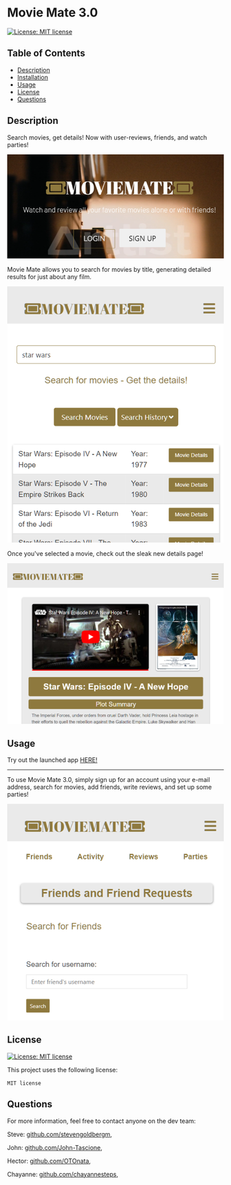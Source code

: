 
  # Movie Mate 3.0

  [![License: MIT license](https://img.shields.io/badge/License-MIT-yellow.svg)](https://opensource.org/licenses/MIT)

  ## Table of Contents
  * [Description](#description)
  * [Installation](#installation)
  * [Usage](#usage)
  * [License](#license)
  * [Questions](#questions)

  ## Description

Search movies, get details! Now with user-reviews, friends, and watch parties!

<!-- image here -->
![MM Home Page](client/src/assets/imgs/MovieMate3.0.png)

Movie Mate allows you to search for movies by title, generating detailed results for just about any film. 

![Alt text](client/src/assets/imgs/MovieMate3.0-3.png)

Once you've selected a movie, check out the sleak new details page!

![Movie Search](client/src/assets/imgs/MovieMate3.0-4.png)


## Usage
Try out the launched app [HERE!](https://movie-mate-3.herokuapp.com/)

---

To use Movie Mate 3.0, simply sign up for an account using your e-mail address, search for movies, add friends, write reviews, and set up some parties!

![Friends and Friend Requests](client/src/assets/imgs/MovieMate3.0-2.png)

## License

[![License: MIT license](https://img.shields.io/badge/License-MIT-yellow.svg)](https://opensource.org/licenses/MIT)

This project uses the following license: 

    MIT license


## Questions

For more information, feel free to contact anyone on the dev team:

Steve: [github.com/stevengoldbergm](https://github.com/stevengoldbergm),

John: [github.com/John-Tascione](https://github.com/John-Tascione),

Hector: [github.com/OTOnata](https://github.com/OTOnata),

Chayanne: [github.com/chayannesteps](https://github.com/chayannesteps),


